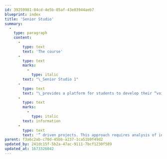 ```yaml
---
id: 39259981-84cd-4e5b-85af-43e03944aeb7
blueprint: index
title: 'Senior Studio'
summary:
  -
    type: paragraph
    content:
      -
        type: text
        text: 'The course'
      -
        type: text
        marks:
          -
            type: italic
        text: "\_Senior Studio 1"
      -
        type: text
        text: "\_provides a platform for students to develop their “voice” and personal interests for the practice of graphic design. The core assignments address opportunities and complexities in graphic design and relates these to personal interests. The studio realizes its pedagogical goals by engaging in real world issues or “"
      -
        type: text
        marks:
          -
            type: italic
        text: information
      -
        type: text
        text: '” driven projects. This approach requires analysis of informational content, the context in which this will function, and explores options for re-telling the content in visually meaningful and engaging ways.'
parent: f3a6c2ab-c70d-45bb-a237-1ca51b9f49d2
updated_by: 241dc15f-5b2a-47ac-9111-7bcf1230f589
updated_at: 1673326042
---
```

